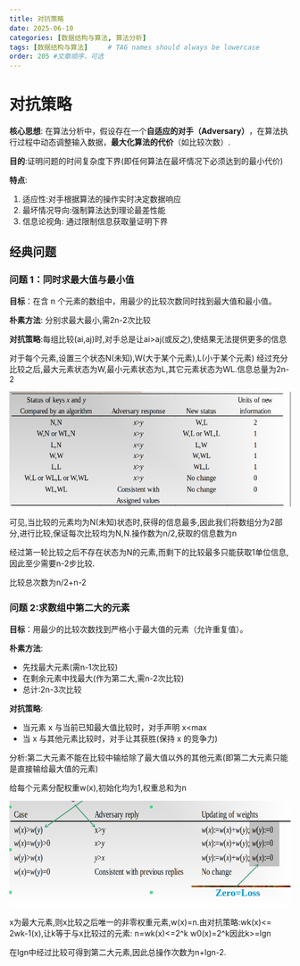 ```yaml
---
title: 对抗策略
date: 2025-06-10
categories: [数据结构与算法, 算法分析]
tags: [数据结构与算法]     # TAG names should always be lowercase
order: 205 #文章顺序，可选
---
```


# 对抗策略

**核心思想**: 在算法分析中，假设存在一个​​**自适应的对手（Adversary）**​​，在算法执行过程中动态调整输入数据，​​**最大化算法的代价​​**（如比较次数）.

**目的**:证明问题的时间复杂度下界(即任何算法在最坏情况下必须达到的最小代价)

**特点**:

1. 适应性:对手根据算法的操作实时决定数据响应
2. 最坏情况导向:强制算法达到理论最差性能
3. 信息论视角: 通过限制信息获取量证明下界

## 经典问题

### 问题 1：同时求最大值与最小值​

**目标**​​：在含 n 个元素的数组中，用最少的​​比较次数​​同时找到最大值和最小值。

**朴素方法**: 分别求最大最小,需2n-2次比较

**对抗策略**:每组比较(ai,aj)时,对手总是让ai>aj(或反之),使结果无法提供更多的信息

对于每个元素,设置三个状态N(未知),W(大于某个元素),L(小于某个元素)
经过充分比较之后,最大元素状态为W,最小元素状态为L,其它元素状态为WL.信息总量为2n-2

![状态转移图如下](../assets/img/同时求最大最小值.png)

可见,当比较的元素均为N(未知)状态时,获得的信息最多,因此我们将数组分为2部分,进行比较,保证每次比较均为N,N.操作数为n/2,获取的信息数为n

经过第一轮比较之后不存在状态为N的元素,而剩下的比较最多只能获取1单位信息,因此至少需要n-2步比较.

比较总次数为n/2+n-2

### 问题 2:求数组中第二大的元素​

**目标**​​：用最少的​​比较次数​​找到严格小于最大值的元素（允许重复值）。

**朴素方法**:

- 先找最大元素(需n-1次比较)
- 在剩余元素中找最大(作为第二大,需n-2次比较)
- 总计:2n-3次比较

**对抗策略**:

- 当元素 x 与当前已知最大值比较时，对手声明 x<max
- 当 x 与其他元素比较时，对手让其获胜(保持 x 的竞争力)

分析:第二大元素不能在比较中输给除了最大值以外的其他元素(即第二大元素只能是直接输给最大值的元素)

给每个元素分配权重w(x),初始化均为1,权重总和为n

![对抗策略](../assets/img/第二大元素.png)

x为最大元素,则x比较之后唯一的非零权重元素,w(x)=n.由对抗策略:wk(x)<= 2wk-1(x),让k等于与x比较过的元素: n=wk(x)<=2^k w0(x)=2^k因此k>=lgn

在lgn中经过比较可得到第二大元素,因此总操作次数为n+lgn-2.
